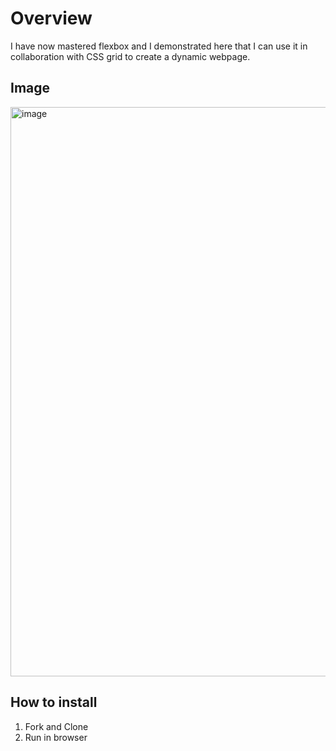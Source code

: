 # Overview

I have now mastered flexbox and I demonstrated here that I can use it in collaboration with CSS grid to create a dynamic webpage.

## Image
<img width="1918" height="911" alt="image" src="https://github.com/user-attachments/assets/90192a17-24be-44e3-87f2-5416b55878f8" />

## How to install
1. Fork and Clone
2. Run in browser
